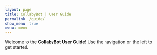 ```yaml
---
layout: page
title: CollabyBot | User Guide
permalink: /guide/
show_menu: true
menu: menu
---
```

Welcome to the **CollabyBot User Guide**! Use the navigation on the left to get started.
